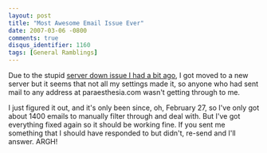 ```yaml
---
layout: post
title: "Most Awesome Email Issue Ever"
date: 2007-03-06 -0800
comments: true
disqus_identifier: 1160
tags: [General Ramblings]
---
```

Due to the stupid [server down issue I had a bit
ago](/archive/2007/02/27/site-down-issues.aspx), I got moved to a new
server but it seems that not all my settings made it, so anyone who had
sent mail to any address at paraesthesia.com wasn't getting through to
me.

 I just figured it out, and it's only been since, oh, February 27, so
I've only got about 1400 emails to manually filter through and deal
with. But I've got everything fixed again so it should be working fine.
If you sent me something that I should have responded to but didn't,
re-send and I'll answer. ARGH!
